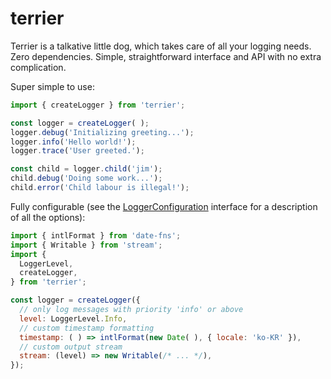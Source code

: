 # terrier

Terrier is a talkative little dog, which takes care of all your logging needs.
Zero dependencies. Simple, straightforward interface and API with no extra
complication.

Super simple to use:

```javascript
import { createLogger } from 'terrier';

const logger = createLogger( );
logger.debug('Initializing greeting...');
logger.info('Hello world!');
logger.trace('User greeted.');

const child = logger.child('jim');
child.debug('Doing some work...');
child.error('Child labour is illegal!');
```

Fully configurable (see the [LoggerConfiguration](./lib/types.ts) interface for
a description of all the options):

```javascript
import { intlFormat } from 'date-fns';
import { Writable } from 'stream';
import {
  LoggerLevel,
  createLogger,
} from 'terrier';

const logger = createLogger({
  // only log messages with priority 'info' or above
  level: LoggerLevel.Info,
  // custom timestamp formatting
  timestamp: ( ) => intlFormat(new Date( ), { locale: 'ko-KR' }),
  // custom output stream
  stream: (level) => new Writable(/* ... */),
});
```
